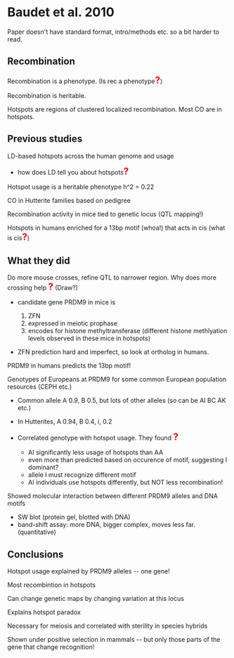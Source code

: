 # Baudet et al. 2010

Paper doesn't have standard format, intro/methods etc. so a bit harder to read.

## Recombination

Recombination is a phenotype. (Is rec a phenotype<strong style="font-size: 150%; color: red;">?</strong>)

Recombination is heritable. 

Hotspots are regions of clustered localized recombination.  Most CO are in hotspots.

## Previous studies

LD-based hotspots across the human genome and usage

   - how does LD tell you about hotspots<strong style="font-size: 150%; color: red;">?</strong>

Hotspot usage is a heritable phenotype h^2 = 0.22

CO in Hutterite families based on pedigree

Recombination activity in mice tied to genetic locus (QTL mapping!)

Hotspots in humans enriched for a 13bp motif (whoa!) that acts in cis (what is cis<strong style="font-size: 150%; color: red;">?</strong>)


## What they did

Do more mouse crosses, refine QTL to narrower region. Why does more crossing help <strong style="font-size: 150%; color: red;">?</strong> (Draw?)

* candidate gene PRDM9 in mice is
	1. ZFN
	2. expressed in meiotic prophase
	3. encodes for histone methyltransferase (different histone methlyation levels observed in these mice in hotspots)

* ZFN prediction hard and imperfect, so look at ortholog in humans. 

PRDM9 in humans predicts the 13bp motif!

Genotypes of Europeans at PRDM9 for some common European population resources (CEPH etc.)

* Common allele A 0.9, B 0.5, but lots of other alleles (so can be AI BC AK etc.)
* In Hutterites, A 0.94, B 0.4, i, 0.2

* Correlated genotype with hotspot usage. They found <strong style="font-size: 150%; color: red;">?</strong>

	- AI significantly less usage of hotspots than AA
	- even more than predicted based on occurence of motif, suggesting I dominant?
	- allele I must recognize different motif
	- AI individuals use hotspots differently, but NOT less recombination!
	
Showed molecular interaction between different PRDM9 alleles and DNA motifs

* SW blot (protein gel, blotted with DNA)
* band-shift assay: more DNA, bigger complex, moves less far. (quantitative)
	
## Conclusions

Hotspot usage explained by PRDM9 alleles -- one gene!

Most recombintion in hotspots

Can change genetic maps by changing variation at this locus

Explains hotspot paradox

Necessary for meiosis and correlated with sterility in species hybrids

Shown under positive selection in mammals -- but only those parts of the gene that change recognition!
	
